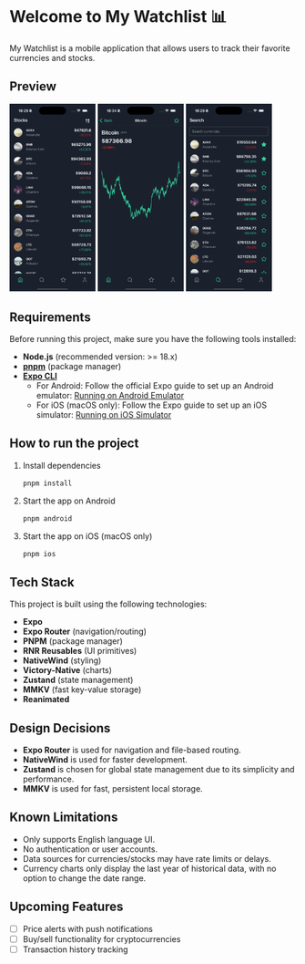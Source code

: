 # Welcome to My Watchlist 📊

My Watchlist is a mobile application that allows users to track their favorite currencies and stocks.

## Preview

<div>
  <img alt="Home" width="30%" src="./.github/images/home.png" />
  <img alt="Currency" width="30%" src="./.github/images/currency.png" />
  <img alt="Search" width="30%" src="./.github/images/search.png" />
</div>

## Requirements

Before running this project, make sure you have the following tools installed:

- **Node.js** (recommended version: >= 18.x)
- **[pnpm](https://pnpm.io/installation)** (package manager)
- **[Expo CLI](https://docs.expo.dev/get-started/installation/)**
  - For Android: Follow the official Expo guide to set up an Android emulator: [Running on Android Emulator](https://docs.expo.dev/workflow/android-studio-emulator/)
  - For iOS (macOS only): Follow the Expo guide to set up an iOS simulator: [Running on iOS Simulator](https://docs.expo.dev/workflow/ios-simulator/)

## How to run the project

1. Install dependencies

   ```bash
   pnpm install
   ```

2. Start the app on Android

   ```bash
   pnpm android
   ```

3. Start the app on iOS (macOS only)

   ```bash
   pnpm ios
   ```

## Tech Stack

This project is built using the following technologies:

- **Expo**
- **Expo Router** (navigation/routing)
- **PNPM** (package manager)
- **RNR Reusables** (UI primitives)
- **NativeWind** (styling)
- **Victory-Native** (charts)
- **Zustand** (state management)
- **MMKV** (fast key-value storage)
- **Reanimated**

## Design Decisions

- **Expo Router** is used for navigation and file-based routing.
- **NativeWind** is used for faster development.
- **Zustand** is chosen for global state management due to its simplicity and performance.
- **MMKV** is used for fast, persistent local storage.

## Known Limitations

- Only supports English language UI.
- No authentication or user accounts.
- Data sources for currencies/stocks may have rate limits or delays.
- Currency charts only display the last year of historical data, with no option to change the date range.

## Upcoming Features

- [ ] Price alerts with push notifications
- [ ] Buy/sell functionality for cryptocurrencies
- [ ] Transaction history tracking
